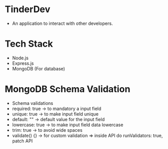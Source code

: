 # TinderDev
- An application to interact with other developers.

# Tech Stack
- Node.js
- Express.js
- MongoDB (For database)

# MongoDB Schema Validation

- Schema validations
- required: true -> to mandatory a input field
- unique: true -> to make input field unique
- default: "" -> default value for the input field
- lowercase: true -> to make input field data lowercase
- trim: true -> to avoid wide spaces
- validate() {} -> for custom validation => inside API do runValidators: true, patch API